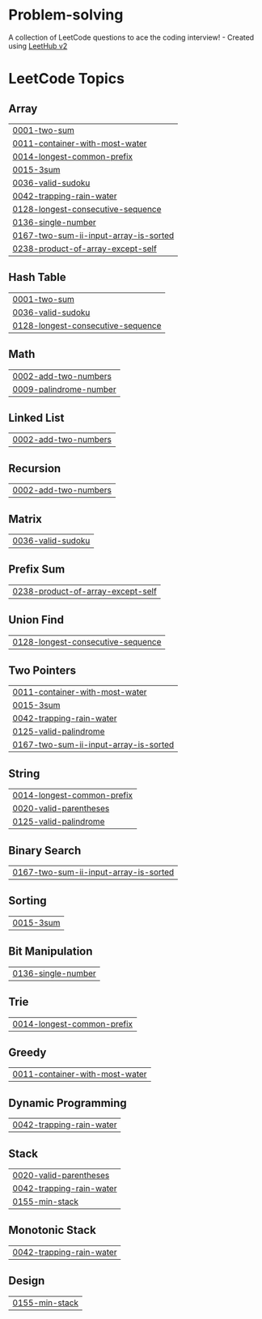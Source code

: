 # Problem-solving
A collection of LeetCode questions to ace the coding interview! - Created using [LeetHub v2](https://github.com/arunbhardwaj/LeetHub-2.0)

<!---LeetCode Topics Start-->
# LeetCode Topics
## Array
|  |
| ------- |
| [0001-two-sum](https://github.com/Saba-new/Problem-solving/tree/master/0001-two-sum) |
| [0011-container-with-most-water](https://github.com/Saba-new/Problem-solving/tree/master/0011-container-with-most-water) |
| [0014-longest-common-prefix](https://github.com/Saba-new/Problem-solving/tree/master/0014-longest-common-prefix) |
| [0015-3sum](https://github.com/Saba-new/Problem-solving/tree/master/0015-3sum) |
| [0036-valid-sudoku](https://github.com/Saba-new/Problem-solving/tree/master/0036-valid-sudoku) |
| [0042-trapping-rain-water](https://github.com/Saba-new/Problem-solving/tree/master/0042-trapping-rain-water) |
| [0128-longest-consecutive-sequence](https://github.com/Saba-new/Problem-solving/tree/master/0128-longest-consecutive-sequence) |
| [0136-single-number](https://github.com/Saba-new/Problem-solving/tree/master/0136-single-number) |
| [0167-two-sum-ii-input-array-is-sorted](https://github.com/Saba-new/Problem-solving/tree/master/0167-two-sum-ii-input-array-is-sorted) |
| [0238-product-of-array-except-self](https://github.com/Saba-new/Problem-solving/tree/master/0238-product-of-array-except-self) |
## Hash Table
|  |
| ------- |
| [0001-two-sum](https://github.com/Saba-new/Problem-solving/tree/master/0001-two-sum) |
| [0036-valid-sudoku](https://github.com/Saba-new/Problem-solving/tree/master/0036-valid-sudoku) |
| [0128-longest-consecutive-sequence](https://github.com/Saba-new/Problem-solving/tree/master/0128-longest-consecutive-sequence) |
## Math
|  |
| ------- |
| [0002-add-two-numbers](https://github.com/Saba-new/Problem-solving/tree/master/0002-add-two-numbers) |
| [0009-palindrome-number](https://github.com/Saba-new/Problem-solving/tree/master/0009-palindrome-number) |
## Linked List
|  |
| ------- |
| [0002-add-two-numbers](https://github.com/Saba-new/Problem-solving/tree/master/0002-add-two-numbers) |
## Recursion
|  |
| ------- |
| [0002-add-two-numbers](https://github.com/Saba-new/Problem-solving/tree/master/0002-add-two-numbers) |
## Matrix
|  |
| ------- |
| [0036-valid-sudoku](https://github.com/Saba-new/Problem-solving/tree/master/0036-valid-sudoku) |
## Prefix Sum
|  |
| ------- |
| [0238-product-of-array-except-self](https://github.com/Saba-new/Problem-solving/tree/master/0238-product-of-array-except-self) |
## Union Find
|  |
| ------- |
| [0128-longest-consecutive-sequence](https://github.com/Saba-new/Problem-solving/tree/master/0128-longest-consecutive-sequence) |
## Two Pointers
|  |
| ------- |
| [0011-container-with-most-water](https://github.com/Saba-new/Problem-solving/tree/master/0011-container-with-most-water) |
| [0015-3sum](https://github.com/Saba-new/Problem-solving/tree/master/0015-3sum) |
| [0042-trapping-rain-water](https://github.com/Saba-new/Problem-solving/tree/master/0042-trapping-rain-water) |
| [0125-valid-palindrome](https://github.com/Saba-new/Problem-solving/tree/master/0125-valid-palindrome) |
| [0167-two-sum-ii-input-array-is-sorted](https://github.com/Saba-new/Problem-solving/tree/master/0167-two-sum-ii-input-array-is-sorted) |
## String
|  |
| ------- |
| [0014-longest-common-prefix](https://github.com/Saba-new/Problem-solving/tree/master/0014-longest-common-prefix) |
| [0020-valid-parentheses](https://github.com/Saba-new/Problem-solving/tree/master/0020-valid-parentheses) |
| [0125-valid-palindrome](https://github.com/Saba-new/Problem-solving/tree/master/0125-valid-palindrome) |
## Binary Search
|  |
| ------- |
| [0167-two-sum-ii-input-array-is-sorted](https://github.com/Saba-new/Problem-solving/tree/master/0167-two-sum-ii-input-array-is-sorted) |
## Sorting
|  |
| ------- |
| [0015-3sum](https://github.com/Saba-new/Problem-solving/tree/master/0015-3sum) |
## Bit Manipulation
|  |
| ------- |
| [0136-single-number](https://github.com/Saba-new/Problem-solving/tree/master/0136-single-number) |
## Trie
|  |
| ------- |
| [0014-longest-common-prefix](https://github.com/Saba-new/Problem-solving/tree/master/0014-longest-common-prefix) |
## Greedy
|  |
| ------- |
| [0011-container-with-most-water](https://github.com/Saba-new/Problem-solving/tree/master/0011-container-with-most-water) |
## Dynamic Programming
|  |
| ------- |
| [0042-trapping-rain-water](https://github.com/Saba-new/Problem-solving/tree/master/0042-trapping-rain-water) |
## Stack
|  |
| ------- |
| [0020-valid-parentheses](https://github.com/Saba-new/Problem-solving/tree/master/0020-valid-parentheses) |
| [0042-trapping-rain-water](https://github.com/Saba-new/Problem-solving/tree/master/0042-trapping-rain-water) |
| [0155-min-stack](https://github.com/Saba-new/Problem-solving/tree/master/0155-min-stack) |
## Monotonic Stack
|  |
| ------- |
| [0042-trapping-rain-water](https://github.com/Saba-new/Problem-solving/tree/master/0042-trapping-rain-water) |
## Design
|  |
| ------- |
| [0155-min-stack](https://github.com/Saba-new/Problem-solving/tree/master/0155-min-stack) |
<!---LeetCode Topics End-->